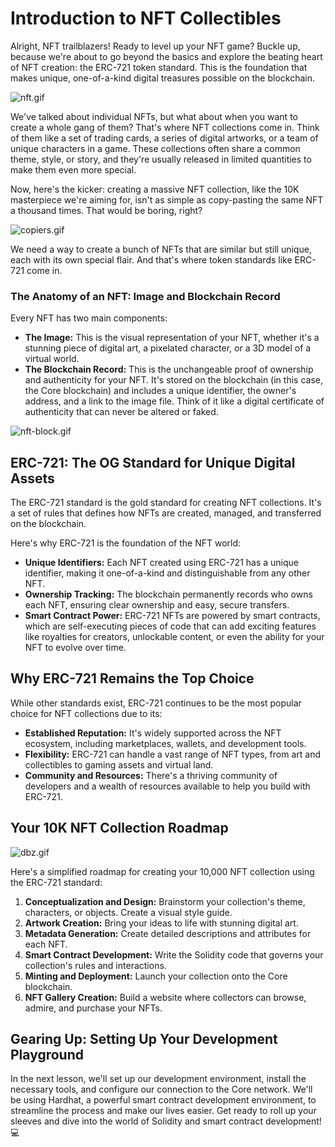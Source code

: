 # Introduction to NFT Collectibles

Alright, NFT trailblazers! Ready to level up your NFT game? Buckle up, because we're about to go beyond the basics and explore the beating heart of NFT creation: the ERC-721 token standard. This is the foundation that makes unique, one-of-a-kind digital treasures possible on the blockchain.

![nft.gif](https://github.com/0xmetaschool/Learning-Projects/blob/main/assests_for_all/Core%20C3%2010k%20NFT%20Images/Lesson%204%20Introduction%20to%20NFT%20Collectibles/nft.gif?raw=true)

We've talked about individual NFTs, but what about when you want to create a whole gang of them? That's where NFT collections come in. Think of them like a set of trading cards, a series of digital artworks, or a team of unique characters in a game. These collections often share a common theme, style, or story, and they're usually released in limited quantities to make them even more special.

Now, here's the kicker: creating a massive NFT collection, like the 10K masterpiece we're aiming for, isn't as simple as copy-pasting the same NFT a thousand times. That would be boring, right? 

![copiers.gif](https://github.com/0xmetaschool/Learning-Projects/blob/main/assests_for_all/Core%20C3%2010k%20NFT%20Images/Lesson%204%20Introduction%20to%20NFT%20Collectibles/copiers.gif?raw=true)

We need a way to create a bunch of NFTs that are similar but still unique, each with its own special flair. And that's where token standards like ERC-721  come in.

### The Anatomy of an NFT: Image and Blockchain Record

Every NFT has two main components:

- **The Image:** This is the visual representation of your NFT, whether it's a stunning piece of digital art, a pixelated character, or a 3D model of a virtual world.
- **The Blockchain Record:** This is the unchangeable proof of ownership and authenticity for your NFT. It's stored on the blockchain (in this case, the Core blockchain) and includes a unique identifier, the owner's address, and a link to the image file. Think of it like a digital certificate of authenticity that can never be altered or faked.

![nft-block.gif](https://github.com/0xmetaschool/Learning-Projects/blob/main/assests_for_all/Core%20C3%2010k%20NFT%20Images/Lesson%204%20Introduction%20to%20NFT%20Collectibles/nft-block.gif?raw=true)

## ERC-721: The OG Standard for Unique Digital Assets

The ERC-721 standard is the gold standard for creating NFT collections. It's a set of rules that defines how NFTs are created, managed, and transferred on the blockchain.

Here's why ERC-721 is the foundation of the NFT world:

- **Unique Identifiers:** Each NFT created using ERC-721 has a unique identifier, making it one-of-a-kind and distinguishable from any other NFT.
- **Ownership Tracking:** The blockchain permanently records who owns each NFT, ensuring clear ownership and easy, secure transfers.
- **Smart Contract Power:** ERC-721 NFTs are powered by smart contracts, which are self-executing pieces of code that can add exciting features like royalties for creators, unlockable content, or even the ability for your NFT to evolve over time.

## Why ERC-721 Remains the Top Choice

While other standards exist, ERC-721 continues to be the most popular choice for NFT collections due to its:

- **Established Reputation:** It's widely supported across the NFT ecosystem, including marketplaces, wallets, and development tools.
- **Flexibility:** ERC-721 can handle a vast range of NFT types, from art and collectibles to gaming assets and virtual land.
- **Community and Resources:** There's a thriving community of developers and a wealth of resources available to help you build with ERC-721.

## Your 10K NFT Collection Roadmap

![dbz.gif](https://github.com/0xmetaschool/Learning-Projects/blob/main/assests_for_all/Core%20C3%2010k%20NFT%20Images/Lesson%204%20Introduction%20to%20NFT%20Collectibles/dbz.gif?raw=true)

Here's a simplified roadmap for creating your 10,000 NFT collection using the ERC-721 standard:

1. **Conceptualization and Design:** Brainstorm your collection's theme, characters, or objects. Create a visual style guide.
2. **Artwork Creation:** Bring your ideas to life with stunning digital art.
3. **Metadata Generation:** Create detailed descriptions and attributes for each NFT.
4. **Smart Contract Development:** Write the Solidity code that governs your collection's rules and interactions.
5. **Minting and Deployment:** Launch your collection onto the Core blockchain.
6. **NFT Gallery Creation:** Build a website where collectors can browse, admire, and purchase your NFTs.

## Gearing Up: Setting Up Your Development Playground

In the next lesson, we'll set up our development environment, install the necessary tools, and configure our connection to the Core network. We'll be using Hardhat, a powerful smart contract development environment, to streamline the process and make our lives easier. Get ready to roll up your sleeves and dive into the world of Solidity and smart contract development! 💻